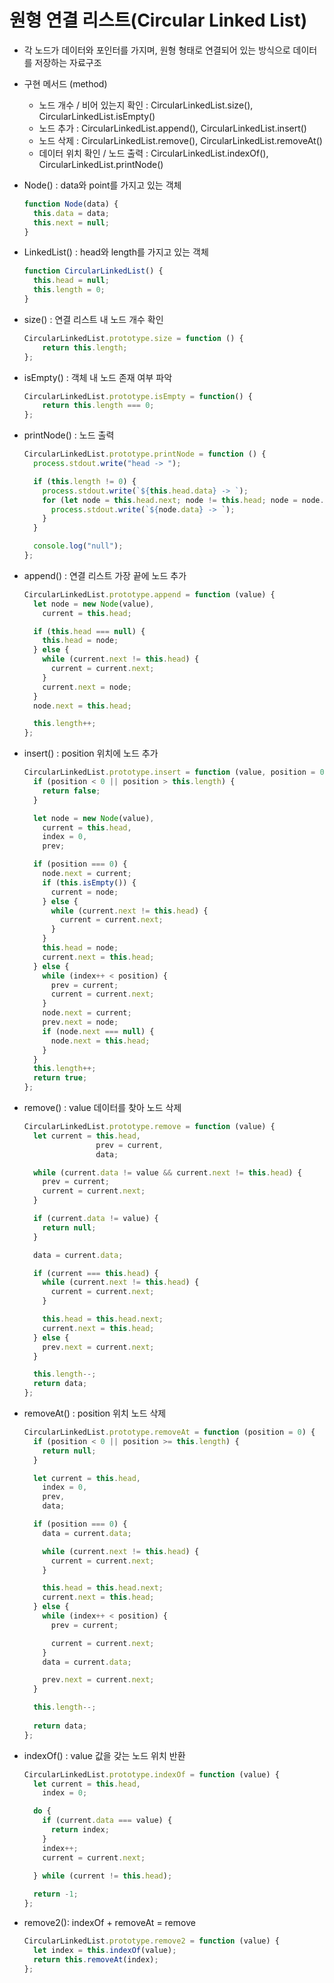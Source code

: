 # **원형 연결 리스트(Circular Linked List)**

- 각 노드가 데이터와 포인터를 가지며, 원형 형태로 연결되어 있는 방식으로 데이터를 저장하는 자료구조
- 구현 메서드 (method)
    - 노드 개수 / 비어 있는지 확인 : CircularLinkedList.size(), CircularLinkedList.isEmpty()
    - 노드 추가 : CircularLinkedList.append(), CircularLinkedList.insert()
    - 노드 삭제 : CircularLinkedList.remove(), CircularLinkedList.removeAt()
    - 데이터 위치 확인 / 노드 출력 : CircularLinkedList.indexOf(), CircularLinkedList.printNode()

- Node() : data와 point를 가지고 있는 객체
    
    ```jsx
    function Node(data) {
      this.data = data;
      this.next = null;
    }
    ```
    
- LinkedList() : head와 length를 가지고 있는 객체
    
    ```jsx
    function CircularLinkedList() {
      this.head = null;
      this.length = 0;
    }
    ```
    
- size() : 연결 리스트 내 노드 개수 확인
    
    ```jsx
    CircularLinkedList.prototype.size = function () {
    	return this.length;	
    };
    ```
    
- isEmpty() : 객체 내 노드 존재 여부 파악
    
    ```jsx
    CircularLinkedList.prototype.isEmpty = function() {
    	return this.length === 0;
    };
    ```
    
- printNode() : 노드 출력
    
    ```jsx
    CircularLinkedList.prototype.printNode = function () {
      process.stdout.write("head -> ");
    
      if (this.length != 0) {
        process.stdout.write(`${this.head.data} -> `);
        for (let node = this.head.next; node != this.head; node = node.next) {
          process.stdout.write(`${node.data} -> `);
        }
      }
    
      console.log("null");
    };
    ```
    
- append() : 연결 리스트 가장 끝에 노드 추가
    
    ```jsx
    CircularLinkedList.prototype.append = function (value) {
      let node = new Node(value),
        current = this.head;
    
      if (this.head === null) {
        this.head = node;
      } else {
        while (current.next != this.head) {
          current = current.next;
        }
        current.next = node;
      }
      node.next = this.head;
    
      this.length++;
    };
    ```
    
- insert() : position 위치에 노드 추가
    
    ```jsx
    CircularLinkedList.prototype.insert = function (value, position = 0) {
      if (position < 0 || position > this.length) {
        return false;
      }
    
      let node = new Node(value),
        current = this.head,
        index = 0,
        prev;
    
      if (position === 0) {
        node.next = current;
        if (this.isEmpty()) {
          current = node;
        } else {
          while (current.next != this.head) {
            current = current.next;
          }
        }
        this.head = node;
        current.next = this.head;
      } else {
        while (index++ < position) {
          prev = current;
          current = current.next;
        }
        node.next = current;
        prev.next = node;
        if (node.next === null) {
          node.next = this.head;
        }
      }
      this.length++;
      return true;
    };
    ```
    
- remove() : value 데이터를 찾아 노드 삭제
    
    ```jsx
    CircularLinkedList.prototype.remove = function (value) {
      let current = this.head,
                    prev = current,
                    data;
    
      while (current.data != value && current.next != this.head) {
        prev = current;
        current = current.next;
      }
    
      if (current.data != value) {
        return null;
      }
    
      data = current.data;
    
      if (current === this.head) {
        while (current.next != this.head) {
          current = current.next;
        }
    
        this.head = this.head.next;
        current.next = this.head;
      } else {
        prev.next = current.next;
      }
    
      this.length--;
      return data;
    };
    ```
    
- removeAt() : position 위치 노드 삭제
    
    ```jsx
    CircularLinkedList.prototype.removeAt = function (position = 0) {
      if (position < 0 || position >= this.length) {
        return null;
      }
    
      let current = this.head,
        index = 0,
        prev,
        data;
    
      if (position === 0) {
        data = current.data;
    
        while (current.next != this.head) {
          current = current.next;
        }
    
        this.head = this.head.next;
        current.next = this.head;
      } else {
        while (index++ < position) {
          prev = current;
    
          current = current.next;
        }
        data = current.data;
    
        prev.next = current.next;
      }
    
      this.length--;
      
      return data;
    };
    ```
    

- indexOf() : value 값을 갖는 노드 위치 반환
    
    ```jsx
    CircularLinkedList.prototype.indexOf = function (value) {
      let current = this.head,
        index = 0;
    
      do {
        if (current.data === value) {
          return index;
        }
        index++;
        current = current.next;
        
      } while (current != this.head);
    
      return -1;
    };
    ```
    
- remove2(): indexOf + removeAt = remove
    
    ```jsx
    CircularLinkedList.prototype.remove2 = function (value) {
      let index = this.indexOf(value);
      return this.removeAt(index);
    };
    ```
